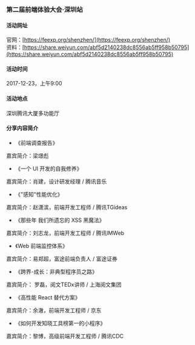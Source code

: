 ### 第二届前端体验大会·深圳站

#### 活动网址

官网：[https://feexp.org/shenzhen/](https://feexp.org/shenzhen/)  
资料：[https://share.weiyun.com/abf5d2140238dc8556ab5ff958b50795](https://share.weiyun.com/abf5d2140238dc8556ab5ff958b50795)

#### 活动时间

2017-12-23，上午9:00

#### 活动地点

深圳腾讯大厦多功能厅

#### 分享内容简介

- 《前端调查报告》

嘉宾简介：梁璟彪

- 《一个 UI 开发的自我修养》

嘉宾简介：肖建，设计研发经理 / 腾讯音乐

- 《"感知"性能优化》

嘉宾简介：赵潇滨，前端开发工程师 / 腾讯TGideas

- 《那些年 我们所遗忘的 XSS 黑魔法》

嘉宾简介：刘志龙，前端开发工程师 / 腾讯IMWeb

- 《Web 前端监控体系》

嘉宾简介：易郑超，富途前端负责人 / 富途证券

- 《跨界-成长：非典型程序员之路》

嘉宾简介： 罗磊，阅文TEDx讲师 / 上海阅文集团

- 《高性能 React 替代方案》

嘉宾简介：余澈，前端开发工程师 / 京东

- 《如何开发知晓工具榜第一的小程序》

嘉宾简介：黎博，高级前端开发工程师 / 腾讯CDC

